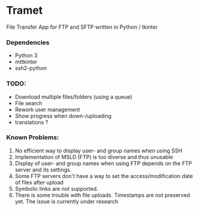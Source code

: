 # Tramet
File Transfer App for FTP and SFTP written in Python / tkinter

### Dependencies
* Python 3
* mttkinter
* ssh2-python

### TODO:
* Download multiple files/folders (using a queue)
* File search
* Rework user management
* Show progress when down-/uploading
* translations ?

### Known Problems:
1. No efficient way to display user- and group names when using SSH
2. Implementation of MSLD (FTP) is too diverse and thus unusable
3. Display of user- and group names when using FTP depends on the FTP server and its settings.
4. Some FTP servers don't have a way to set the access/modification date of files after upload
5. Symbolic links are not supported.
6. There is some trouble with file uploads. Timestamps are not preserved yet. The issue is currently under research